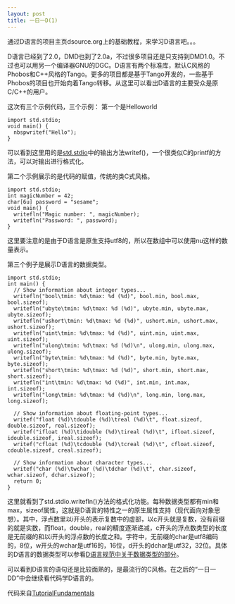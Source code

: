 ```yaml
--- 
layout: post
title: 一日一D(1)
---
```

通过D语言的项目主页dsource.org上的基础教程，来学习D语言吧。。。

D语言已经到了2.0，DMD也到了2.0a，不过很多项目还是只支持到DMD1.0。不过也可以用另一个编译器GNU的DGC。D语言有两个标准库，默认C风格的Phobos和C++风格的Tango。更多的项目都是基于Tango开发的，一些基于Phobos的项目也开始向着Tango转移。从这里可以看出D语言的主要受众是原C/C++的用户。

这次有三个示例代码，三个示例：
第一个是Helloworld

    import std.stdio;
    void main() {
      nbspwritef("Hello");
    }

可以看到这里用的是<a href="http://www.digitalmars.com/d/2.0/phobos/std_stdio.html">std.stdio</a>中的输出方法writef()，一个很类似C的printf的方法，可以对输出进行格式化。

第二个示例展示的是代码的赋值，传统的类C式风格。

    import std.stdio;
    int magicNumber = 42;
    char[6u] password = "sesame";
    void main() {
      writefln("Magic number: ", magicNumber);
      writefln("Password: ", password);
    }

这里要注意的是由于D语言是原生支持utf8的，所以在数组中可以使用nu这样的数量表示。

第三个例子是展示D语言的数据类型。

    import std.stdio;
    int main() {
      // Show information about integer types...
      writefln("bool\tmin: %d\tmax: %d (%d)", bool.min, bool.max, bool.sizeof);
      writefln("ubyte\tmin: %d\tmax: %d (%d)", ubyte.min, ubyte.max, ubyte.sizeof);
      writefln("ushort\tmin: %d\tmax: %d (%d)", ushort.min, ushort.max, ushort.sizeof);
      writefln("uint\tmin: %d\tmax: %d (%d)", uint.min, uint.max, uint.sizeof);
      writefln("ulong\tmin: %d\tmax: %d (%d)\n", ulong.min, ulong.max, ulong.sizeof);
      writefln("byte\tmin: %d\tmax: %d (%d)", byte.min, byte.max, byte.sizeof);
      writefln("short\tmin: %d\tmax: %d (%d)", short.min, short.max, short.sizeof);
      writefln("int\tmin: %d\tmax: %d (%d)", int.min, int.max, int.sizeof);
      writefln("long\tmin: %d\tmax: %d (%d)\n", long.min, long.max, long.sizeof);

      // Show information about floating-point types...
      writef("float (%d)\tdouble (%d)\treal (%d)\t", float.sizeof, double.sizeof, real.sizeof);
      writef("ifloat (%d)\tidouble (%d)\tireal (%d)\t", ifloat.sizeof, idouble.sizeof, ireal.sizeof);
      writef("cfloat (%d)\tcdouble (%d)\tcreal (%d)\t", cfloat.sizeof, cdouble.sizeof, creal.sizeof);

      // Show information about character types...
      writef("char (%d)\twchar (%d)\tdchar (%d)\t", char.sizeof, wchar.sizeof, dchar.sizeof);
      return 0;
    }

这里就看到了std.stdio.writefln()方法的格式化功能。每种数据类型都有min和max，sizeof属性，这就是D语言的特性之一的原生属性支持（现代面向对象思想）。其中，浮点数里以i开头的表示复数中的虚部，以c开头就是复数，没有前缀的就是实数，而float，double，real的精度逐渐递减，c开头的浮点数类型的长度是无前缀的和以i开头的浮点数的长度之和。字符中，无前缀的char是utf8编码的，8位，w开头的wchar是utf16的，16位，d开头的dchar是utf32，32位。具体的D语言的数据类型可以参看<a href="http://www.digitalmars.com/d/2.0/type.html">D语言规范中关于数据类型的部分</a>。

可以看到D语言的语句还是比较面熟的，是最流行的C风格。在之后的“一日一DD”中会继续看代码学D语言的。

代码来自<a href="http://www.dsource.org/projects/tutorials/wiki/TutorialFundamentals">TutorialFundamentals</a>
